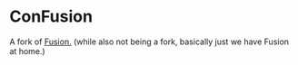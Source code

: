 # ConFusion
A fork of [Fusion.](https://github.com/dphfox/Fusion) (while also not being a fork, basically just we have Fusion at home.)